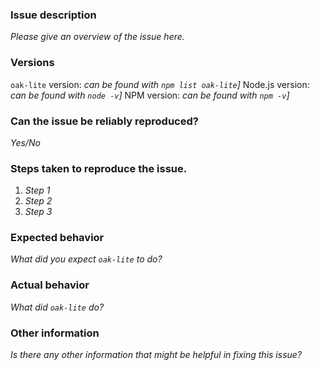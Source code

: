 <!-- This template includes some of the useful information to provide when reporting a problem -->
<!-- Remove any sections that do not apply -->

### Issue description

*Please give an overview of the issue here.*

### Versions

`oak-lite` version: *can be found with `npm list oak-lite`]*
Node.js version: *can be found with `node -v`]*
NPM version: *can be found with `npm -v`]*

### Can the issue be reliably reproduced?

*Yes/No*

### Steps taken to reproduce the issue.

1. *Step 1*
2. *Step 2*
3. *Step 3*

### Expected behavior

*What did you expect `oak-lite` to do?*

### Actual behavior

*What did `oak-lite` do?*

### Other information

*Is there any other information that might be helpful in fixing this issue?*
